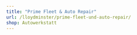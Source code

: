 ```yaml
---
title: "Prime Fleet & Auto Repair"
url: /lloydminster/prime-fleet-und-auto-repair/
shop: Autowerkstatt
---
```

